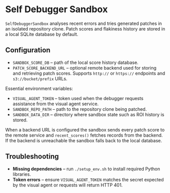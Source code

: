# Self Debugger Sandbox

`SelfDebuggerSandbox` analyses recent errors and tries generated patches in an isolated repository clone. Patch scores and flakiness history are stored in a local SQLite database by default.

## Configuration

- `SANDBOX_SCORE_DB` – path of the local score history database.
- `PATCH_SCORE_BACKEND_URL` – optional remote backend used for storing and retrieving patch scores. Supports `http://` or `https://` endpoints and `s3://bucket/prefix` URLs.

Essential environment variables:

- `VISUAL_AGENT_TOKEN` – token used when the debugger requests assistance from the visual agent service.
- `SANDBOX_REPO_PATH` – path to the repository clone being patched.
- `SANDBOX_DATA_DIR` – directory where sandbox state such as ROI history is stored.

When a backend URL is configured the sandbox sends every patch score to the remote service and `recent_scores()` fetches records from the backend. If the backend is unreachable the sandbox falls back to the local database.

## Troubleshooting

- **Missing dependencies** – run `./setup_env.sh` to install required Python libraries.
- **Token errors** – ensure `VISUAL_AGENT_TOKEN` matches the secret expected by the visual agent or requests will return HTTP 401.
